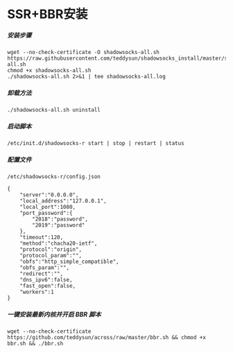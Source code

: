 #	SSR+BBR安装
	
#####	安装步骤

	wget --no-check-certificate -O shadowsocks-all.sh https://raw.githubusercontent.com/teddysun/shadowsocks_install/master/shadowsocks-all.sh
	chmod +x shadowsocks-all.sh
	./shadowsocks-all.sh 2>&1 | tee shadowsocks-all.log
		

#####	卸载方法

	./shadowsocks-all.sh uninstall
	
#####	启动脚本	

	/etc/init.d/shadowsocks-r start | stop | restart | status
	
#####	配置文件	
	/etc/shadowsocks-r/config.json
	
	{
		"server":"0.0.0.0",
		"local_address":"127.0.0.1",
		"local_port":1080,
		"port_password":{
			"2018":"password",
			"2019":"password"
		},
		"timeout":120,
		"method":"chacha20-ietf",
		"protocol":"origin",
		"protocol_param":"",
		"obfs":"http_simple_compatible",
		"obfs_param":"",
		"redirect":"",
		"dns_ipv6":false,
		"fast_open":false,
		"workers":1
	}
	
#####	一键安装最新内核并开启 BBR 脚本
	
	wget --no-check-certificate https://github.com/teddysun/across/raw/master/bbr.sh && chmod +x bbr.sh && ./bbr.sh
